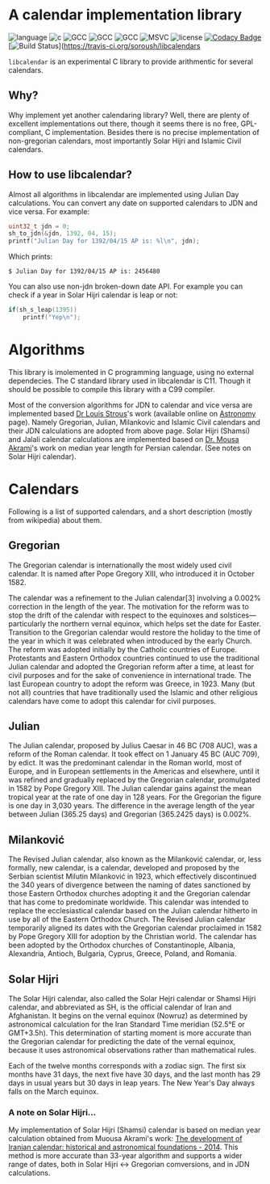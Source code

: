 # A calendar implementation library

![language](https://img.shields.io/badge/language-c-blue.svg)
![c](https://img.shields.io/badge/std-c99-blue.svg)
![GCC](https://img.shields.io/badge/GCC-5.4.0-blue.svg)
![GCC](https://img.shields.io/badge/GCC-4.9.3-blue.svg)
![GCC](https://img.shields.io/badge/GCC-4.8.5-blue.svg)
![MSVC](https://img.shields.io/badge/MSVC-14-red.svg)
![license](https://img.shields.io/badge/license-GPLv3-blue.svg)
[![Codacy Badge](https://api.codacy.com/project/badge/Grade/6d907409c4244a0cb1a5e67299672d57)](https://www.codacy.com/app/soroush/libcalendars?utm_source=github.com&amp;utm_medium=referral&amp;utm_content=soroush/libcalendars&amp;utm_campaign=Badge_Grade)
[![Build Status](https://travis-ci.org/soroush/libcalendars.svg?branch=dev)](https://travis-ci.org/soroush/libcalendars

`libcalendar` is an experimental C library to provide arithmentic for several
calendars.

## Why?

Why implement yet another calendaring library? Well, there are plenty of
excellent implementations out there, though it seems there is no free,
GPL-compliant, C implementation. Besides there is no precise implementation
of non-gregorian calendars, most importantly Solar Hijri and Islamic Civil
calendars.

## How to use libcalendar?
Almost all algorithms in libcalendar are implemented using Julian Day
calculations. You can convert any date on supported calendars to JDN and vice
versa. For example:

```c
uint32_t jdn = 0;
sh_to_jdn(&jdn, 1392, 04, 15);
printf("Julian Day for 1392/04/15 AP is: %l\n", jdn);
```
Which prints:

```$ Julian Day for 1392/04/15 AP is: 2456480```

You can also use non-jdn broken-down date API. For example you
can check if a year in Solar Hijri calendar is leap or not:

```c
if(sh_s_leap(1395))
    printf("Yep\n");
```
# Algorithms

This library is imolemented in C programming language, using no external
dependecies. The C standard library used in libcalendar is C11. Though it should
be possible to compile this library with a C99 compiler.

Most of the conversion algorithms for JDN to calendar and vice versa are
implemented based
[Dr Louis Strous](http://orcid.org/0000-0003-2110-7248)'s work (available online
on [Astronomy](http://aa.quae.nl/en/reken/juliaansedag.html) page). Namely
Gregorian, Julian, Milankovic and Islamic Civil calendars and their JDN
calculations are adopted from above page. Solar Hijri (Shamsi) and Jalali
calendar calculations are implemented based on
[Dr. Mousa Akrami](http://m-akrami.teacher.srbiau.ac.ir/)'s work on median year
length for Persian calendar. (See notes on Solar Hijri calendar).

# Calendars

Following is a list of supported calendars, and a short description (mostly from
wikipedia) about them.

## Gregorian

The Gregorian calendar is internationally the most widely used civil calendar.
It is named after Pope Gregory XIII, who introduced it in October 1582.

The calendar was a refinement to the Julian calendar[3] involving a 0.002%
correction in the length of the year. The motivation for the reform was to stop
the drift of the calendar with respect to the equinoxes and
solstices—particularly the northern vernal equinox, which helps set the date
for Easter. Transition to the Gregorian calendar would restore the holiday to
the time of the year in which it was celebrated when introduced by the early
Church. The reform was adopted initially by the Catholic countries of Europe.
Protestants and Eastern Orthodox countries continued to use the traditional
Julian calendar and adopted the Gregorian reform after a time, at least for
civil purposes and for the sake of convenience in international trade. The last
European country to adopt the reform was Greece, in 1923. Many (but not all)
countries that have traditionally used the Islamic and other religious calendars
have come to adopt this calendar for civil purposes.

## Julian

The Julian calendar, proposed by Julius Caesar in 46 BC (708 AUC), was a reform
of the Roman calendar. It took effect on 1 January 45 BC (AUC 709), by edict.
It was the predominant calendar in the Roman world, most of Europe, and in
European settlements in the Americas and elsewhere, until it was refined and
gradually replaced by the Gregorian calendar, promulgated in 1582 by Pope
Gregory XIII. The Julian calendar gains against the mean tropical year at the
rate of one day in 128 years. For the Gregorian the figure is one day in 3,030
years. The difference in the average length of the year between Julian (365.25
days) and Gregorian (365.2425 days) is 0.002%.

## Milanković

The Revised Julian calendar, also known as the Milanković calendar, or, less
formally, new calendar, is a calendar, developed and proposed by the Serbian
scientist Milutin Milanković in 1923, which effectively discontinued the 340
years of divergence between the naming of dates sanctioned by those Eastern
Orthodox churches adopting it and the Gregorian calendar that has come to
predominate worldwide. This calendar was intended to replace the ecclesiastical
calendar based on the Julian calendar hitherto in use by all of the Eastern
Orthodox Church. The Revised Julian calendar temporarily aligned its dates with
the Gregorian calendar proclaimed in 1582 by Pope Gregory XIII for adoption by
the Christian world. The calendar has been adopted by the Orthodox churches of
Constantinople, Albania, Alexandria, Antioch, Bulgaria, Cyprus, Greece, Poland,
and Romania.

## Solar Hijri

The Solar Hijri calendar, also called the Solar Hejri calendar or Shamsi Hijri
calendar, and abbreviated as SH, is the official calendar of Iran and
Afghanistan. It begins on the vernal equinox (Nowruz) as determined by
astronomical calculation for the Iran Standard Time meridian
(52.5°E or GMT+3.5h). This determination of starting moment is more accurate
than the Gregorian calendar for predicting the date of the vernal equinox,
because it uses astronomical observations rather than mathematical rules.

Each of the twelve months corresponds with a zodiac sign.
The first six months have 31 days, the next five have 30 days, and the last
month has 29 days in usual years but 30 days in leap years. The New Year's Day
always falls on the March equinox.

### A note on Solar Hijri...

My implementation of Solar Hijri (Shamsi) calendar is based on median year
calculation obtained from Muousa Akrami's work:
[The development of Iranian calendar: historical and astronomical foundations - 2014](https://arxiv.org/pdf/1111.4926.pdf).
This method is more accurate than 33-year algorithm and supports a wider range
of dates, both in Solar Hijri <-> Gregorian comversions, and in JDN
calculations.
